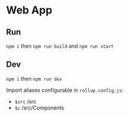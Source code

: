 # Web App

## Run

`npm i` then `npm run build` and `npm run start`

## Dev

`npm i` then `npm run dev`

Import aliases configurable in `rollup.config.js`:

- `$src` /src
- `$c` /src/Components
